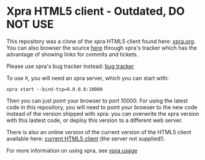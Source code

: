 # Xpra HTML5 client - Outdated, DO NOT USE

This repository was a clone of the xpra HTML5 client found here:
[xpra.org](https://xpra.org/trac/wiki/Clients/HTML5).
You can also browser the source [here](https://xpra.org/trac/browser/xpra/trunk/src/html5)
through xpra's tracker which has the advantage of showing links for commits and tickets.

Please use xpra's bug tracker instead:
[bug tracker](http://xpra.org/trac/wiki/ReportingBugs)

To use it, you will need an xpra server, which you can start with:
```
xpra start --bind-tcp=0.0.0.0:10000
```
Then you can just point your browser to port 10000.
For using the latest code in this repository, you will need
to point your browser to the new code instead of the version
shipped with xpra: you can overwrite the xpra version with this lastest code,
or deploy this version to a different web server.

There is also an online version of the current version of the HTML5 client available here:
[current HTML5 client](http://xpra.org/html5/connect.html) (the server not supplied!).

For more information on using xpra, see [xpra usage](https://xpra.org/trac/wiki/Usage)

